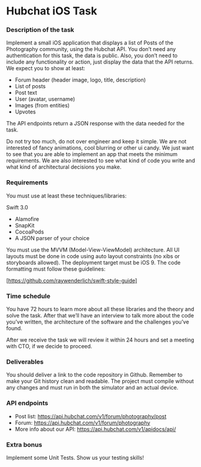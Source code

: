# Hubchat iOS Task

### Description of the task

Implement a small iOS application that displays a list of Posts of the Photography community, using the Hubchat API. You don’t need any authentication for this task, the data is public. Also, you don’t need to include any functionality or action, just display the data that the API returns. We expect you to show at least:

* Forum header (header image, logo, title, description)
* List of posts
* Post text
* User (avatar, username)
* Images (from entities)
* Upvotes

The API endpoints return a JSON response with the data needed for the task. 

Do not try too much, do not over engineer and keep it simple. We are not interested of fancy animations, cool blurring or other ui candy. We just want to see that you are able to implement an app that meets the minimum requirements. We are also interested to see what kind of code you write and what kind of architectural decisions you make. 

### Requirements

You must use at least these techniques/libraries:

Swift 3.0
* Alamofire
* SnapKit
* CocoaPods
* A JSON parser of your choice

You must use the MVVM (Model-View-ViewModel) architecture. All UI layouts must be done in code using auto layout constraints (no xibs or storyboards allowed). The deployment target must be iOS 9. The code formatting must follow these guidelines:

[https://github.com/raywenderlich/swift-style-guide]

### Time schedule

You have 72 hours to learn more about all these libraries and the theory and solve the task. After that we’ll have an interview to talk more about the code you’ve written, the architecture of the software and the challenges you’ve found.

After we receive the task we will review it within 24 hours and set a meeting with CTO, if we decide to proceed.

### Deliverables

You should deliver a link to the code repository in Github. Remember to make your Git history clean and readable. The project must compile without any changes and must run in both the simulator and an actual device.

### API endpoints

* Post list: https://api.hubchat.com/v1/forum/photography/post
* Forum: https://api.hubchat.com/v1/forum/photography
* More info about our API: https://api.hubchat.com/v1/apidocs/api/

### Extra bonus

Implement some Unit Tests. Show us your testing skills!
